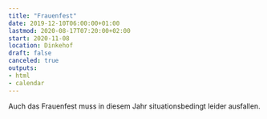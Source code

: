 ```yaml
---
title: "Frauenfest"
date: 2019-12-10T06:00:00+01:00
lastmod: 2020-08-17T07:20:00+02:00
start: 2020-11-08
location: Dinkehof
draft: false
canceled: true
outputs:
- html
- calendar
---
```

Auch das Frauenfest muss in diesem Jahr situationsbedingt leider ausfallen.
